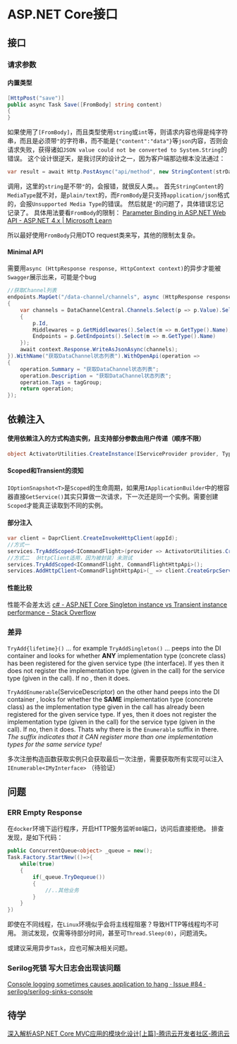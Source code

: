 # ASP.NET Core接口

## 接口

### 请求参数

#### 内置类型

```csharp
[HttpPost("save")]
public async Task Save([FromBody] string content)
{
}
```
如果使用了`[FromBody]`，而且类型使用`string`或`int`等，则请求内容也得是纯字符串，而且是必须带`"`的字符串，而不能是`{"content":"data"}`等`json`内容，否则会请求失败，获得诸如`JSON value could not be converted to System.String`的错误。
这个设计很逆天，是我讨厌的设计之一，因为客户端那边根本没法通过：
```csharp
var result = await Http.PostAsync("api/method", new StringContent(strData));
```
调用，这里的`string`是不带`"`的，会报错，就很反人类。。
首先`StringContent`的`MediaType`就不对，是`plain/text`的，而`FromBody`是只支持`application/json`格式的，会报`Unsupported Media Type`的错误。
然后就是`"`的问题了，具体错误忘记记录了。
具体用法要看`FromBody`的限制：
[Parameter Binding in ASP.NET Web API - ASP.NET 4.x | Microsoft Learn](https://learn.microsoft.com/en-us/aspnet/web-api/overview/formats-and-model-binding/parameter-binding-in-aspnet-web-api#using-frombody)

所以最好使用`FromBody`只用DTO request类来写，其他的限制太复杂。


#### Minimal API
需要用`async (HttpResponse response, HttpContext context)`的异步才能被`Swagger`展示出来，可能是个bug

```csharp
//获取Channel列表
endpoints.MapGet("/data-channel/channels", async (HttpResponse response, HttpContext context) =>
{
    var channels = DataChannelCentral.Channels.Select(p => p.Value).Select(p => new
    {
        p.Id,
        Middlewares = p.GetMiddlewares().Select(m => m.GetType().Name),
        Endpoints = p.GetEndpoints().Select(m => m.GetType().Name)
    });
    await context.Response.WriteAsJsonAsync(channels);
}).WithName("获取DataChannel状态列表").WithOpenApi(operation =>
{
    operation.Summary = "获取DataChannel状态列表";
    operation.Description = "获取DataChannel状态列表";
    operation.Tags = tagGroup;
    return operation;
});
```


## 依赖注入

#### 使用依赖注入的方式构造实例，且支持部分参数由用户传递（顺序不限）

```csharp
object ActivatorUtilities.CreateInstance(IServiceProvider provider, Type instanceType, params object[] parameters)
```

#### Scoped和Transient的须知
`IOptionSnapshot<T>`是`Scoped`的生命周期，如果用`IApplicationBuilder`中的根容器直接`GetService()`其实只算做一次请求，下一次还是同一个实例。需要创建`Scoped`才能真正读取到不同的实例。


#### 部分注入
```csharp
var client = DaprClient.CreateInvokeHttpClient(appId);
//方式一
services.TryAddScoped<ICommandFlight>(provider => ActivatorUtilities.CreateInstance<CommandFlightHttpApi>(provider, client));
//方式二 （HttpClient适用，因为被封装）未测试
services.TryAddScoped<ICommandFlight, CommandFlightHttpApi>();
services.AddHttpClient<CommandFlightHttpApi>(_ => client.CreateGrpcService<ICommandFlight>());
```

#### 性能比较
性能不会差太远
[c# - ASP.NET Core Singleton instance vs Transient instance performance - Stack Overflow](https://stackoverflow.com/questions/54790460/asp-net-core-singleton-instance-vs-transient-instance-performance)

### 差异
`TryAdd{lifetime}()` ... for example `TryAddSingleton()` ... peeps into the DI container and looks for whether **ANY** implementation type (concrete class) has been registered for the given service type (the interface). If yes then it does not register the implementation type (given in the call) for the service type (given in the call). If no , then it does.

`TryAddEnumerable`(ServiceDescriptor) on the other hand peeps into the DI container , looks for whether the **SAME** implementation type (concrete class) as the implementation type given in the call has already been registered for the given service type. If yes, then it does not register the implementation type (given in the call) for the service type (given in the call). If no, then it does. Thats why there is the `Enumerable` suffix in there. _The suffix indicates that it CAN register more than one implementation types for the same service type!_

多次注册构造函数获取实例只会获取最后一次注册，需要获取所有实现可以注入`IEnumerable<IMyInterface>` （待验证）


## 问题

### ERR Empty Response
在`docker`环境下运行程序，开启HTTP服务监听`80`端口，访问后直接拒绝。
排查发现，是如下代码：

```csharp
public ConcurrentQueue<object> _queue = new();
Task.Factory.StartNew(()=>{
    while(true)
    {
        if(_queue.TryDequeue())
        {
            //..其他业务
        }
    }
})
```

即使在不同线程，在`Linux`环境似乎会将主线程阻塞？导致HTTP等线程均不可用。
测试发现，仅需等待部分时间，甚至可`Thread.Sleep(0)`，问题消失。

或建议采用异步`Task`，应也可解决相关问题。


### Serilog死锁 写大日志会出现该问题
[Console logging sometimes causes application to hang · Issue #84 · serilog/serilog-sinks-console](https://github.com/serilog/serilog-sinks-console/issues/84)


## 待学
[深入解析ASP.NET Core MVC应用的模块化设计[上篇]-腾讯云开发者社区-腾讯云](https://cloud.tencent.com/developer/article/2394132)